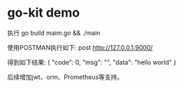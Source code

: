 # go-kit demo
执行 go build maim.go && ./main

使用POSTMAN执行如下:
post http://127.0.0.1:9000/

得到如下结果:
{
     "code": 0,
     "msg": "",
     "data": "hello world"
}



后续增加jwt、orm、Prometheus等支持。
